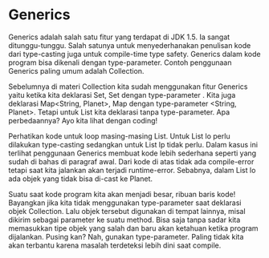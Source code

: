 # Generics

Generics adalah salah satu fitur yang terdapat di JDK 1.5. Ia sangat ditunggu-tunggu. Salah satunya untuk
menyederhanakan penulisan kode dari type-casting juga untuk compile-time type safety. Generics dalam kode program bisa
dikenali dengan type-parameter. Contoh penggunaan Generics paling umum adalah Collection.

Sebelumnya di materi Collection kita sudah menggunakan fitur Generics yaitu ketika kita deklarasi Set<String>, Set
dengan type-parameter <String>. Kita juga deklarasi Map<String, Planet>, Map dengan type-parameter <String, Planet>.
Tetapi untuk List kita deklarasi tanpa type-parameter. Apa perbedaannya? Ayo kita lihat dengan coding!

Perhatikan kode untuk loop masing-masing List. Untuk List lo perlu dilakukan type-casting sedangkan untuk List<Planet>
lp tidak perlu. Dalam kasus ini terlihat penggunaan Generics membuat kode lebih sederhana seperti yang sudah di bahas di
paragraf awal. Dari kode di atas tidak ada compile-error tetapi saat kita jalankan akan terjadi runtime-error. Sebabnya,
dalam List lo ada objek yang tidak bisa di-cast ke Planet.

Suatu saat kode program kita akan menjadi besar, ribuan baris kode! Bayangkan jika kita tidak menggunakan type-parameter
saat deklarasi objek Collection. Lalu objek tersebut digunakan di tempat lainnya, misal dikirim sebagai parameter ke
suatu method. Bisa saja tanpa sadar kita memasukkan tipe objek yang salah dan baru akan ketahuan ketika program
dijalankan. Pusing kan? Nah, gunakan type-parameter. Paling tidak kita akan terbantu karena masalah terdeteksi lebih
dini saat compile.

